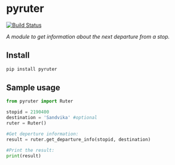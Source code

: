 # pyruter

[![Build Status](https://travis-ci.org/ludeeus/pyruter.svg?branch=master)](https://travis-ci.org/ludeeus/pyruter)

_A module to get information about the next departure from a stop._

## Install

```bash
pip install pyruter
```

## Sample usage

```python
from pyruter import Ruter

stopid = 2190400
destination = 'Sandvika' #optional
ruter = Ruter()

#Get deperture information:
result = ruter.get_departure_info(stopid, destination)

#Print the result:
print(result)
```
